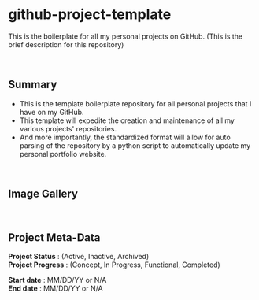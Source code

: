 # github-project-template  

This is the boilerplate for all my personal projects on GitHub. (This is the brief description for this repository)

<br>

## Summary
 - This is the template boilerplate repository for all personal projects that I have on my GitHub. 
 - This template will expedite the creation and maintenance of all my various projects' repositories.
 - And more importantly, the standardized format will allow for auto parsing of the repository by a python script to automatically update my personal portfolio website.  

<br>

## Image Gallery

<!-- ![Image Alt Text](/image_gallery/image_name.extension) -->


<br>

## Project Meta-Data

**Project Status** : (Active, Inactive, Archived)  
**Project Progress** : (Concept, In Progress, Functional, Completed)

**Start date** : MM/DD/YY or N/A  
**End date** : MM/DD/YY or N/A  
